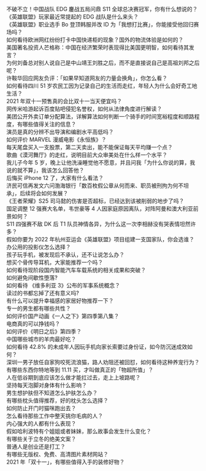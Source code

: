 不破不立！中国战队 EDG 鏖战五局问鼎 S11 全球总决赛冠军，你有什么想说的？  
《英雄联盟》玩家最近常提起的 EDG 战队是什么来头？  
《英雄联盟》职业选手 Bo 登顶韩服并改 ID 为「我想打比赛」，你能接受他回归赛场吗？  
如何看待欧洲网红纷纷打卡中国快递柜的现象？国外的物流体验是如何的？  
美国著名投资人芒格称：中国在经济繁荣时表现得比美国更明智，如何看待其发言？  
为何刘备总对别人说自己是中山靖王刘胜之后，而不是直接说自己是高祖刘邦之后呢？  
许鞍华回应网友负评：「如果早知道网友的力量会换角」，你怎么看？  
如何看待四川 51 岁农民工因为记录自己的生活而走红，年轻人为什么会好奇工地生活？  
2021 年双十一预售真的会比双十一当天便宜吗？  
网传米哈游起诉百度贴吧侵犯名誉权，如何从法律角度进行解读？  
美团公开外卖订单分配算法，详解算法如何判断一个骑手的时间宽裕程度和顺路程度，有哪些值得关注的信息？  
演员是真的分辨不出导演和编剧水平高低吗？  
如何评价 MARVEL 漫威电影《永恒族》？  
每天尾盘买入一支股票，第二天卖出，能不能保证每天平均赚一个点？  
歌曲《漠河舞厅》的走红，说明目前大众审美处在什么样一个水平？  
我儿子今年 5 岁，晚上让他洗澡睡觉他不愿意，并且问我「为什么你说的算，我说的就不算」，我该怎么回答他？  
后悔买 iPhone 12 了，大家有什么看法？  
济民可信再发文六问渤海银行「数百枚假公章从何而来、职员被刑拘为何不坦承」，后续将会如何发展？  
《王者荣耀》S25 司马懿的伤害是否超标，已经达到该被削弱的地步了吗？  
国足调整 12 强赛大名单，韦世豪等 4 人因家庭原因离队，对阵阿曼和澳大利亚前景如何？  
S11 四强赛不敌 DK 后 T1 队员神情各异，为什么这一次李相赫没有哭表情坦然许多？  
假如你要为 2022 年杭州亚运会《英雄联盟》项目组建一支国家队，你会选谁？  
办公用的投影仪怎么选择？  
孩子玩手机，被发现后不承认，还不让说怎么办？  
想买个骨传导耳机，大家能推荐一个吗？  
如何看待现阶段国内智能汽车车载系统的相关成果和突破？  
如何避免间歇性堕落?  
如何看待 《维多利亚 3》公布的军事系统概念？  
读过的书都忘掉了还有意义吗?  
有什么可以提升幸福感的家居好物推荐一下？  
专一的男生都有哪些共性？  
如何评价国产动画《一人之下》第四季第八集？  
电商真的可以挣钱吗？  
如何评价《明日之后》第四季？  
中国哪些城市的羊肉最好吃？  
如何看待 42.8% 的未成年人因玩手机向家长索要过身份证，如今防沉迷成效如何？  
深圳一男子放任自家狗咬死流浪猫，路人劝阻还被回怼，如何看待这种养宠行为？  
有哪些东西你特地等到 11.11 买，才叫做真正的「物超所值」？  
人在低谷期到底应该怎么做才能扛过去，走上上坡路呢？  
坚持每天泡脚对身体有什么影响？  
男生想护肤但不知道怎么护肤怎么办？  
有哪些枕头值得推荐，好的枕头怎么选择？  
如何防止开门时猫咪跑出去？  
怎么看待那些工作中整天挑你毛病的人？  
内心强大的人都有什么表现？  
假如哈利波特有个姐姐或者妹妹，那么故事会发生什么变化？  
有哪些关于立冬的绝美文案？  
普通人是创业还是打工？  
有哪些无版权、免费、高清图片素材网站？  
2021 年「双十一」，有哪些值得入手的装修好物？  
